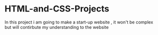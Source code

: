 # HTML-and-CSS-Projects
In this project i am going to make a start-up website , it won't be complex but will contirbute my understanding to the website
